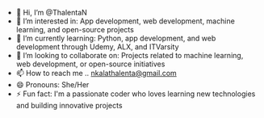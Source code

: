 - 👋 Hi, I’m @ThalentaN
- 👀 I’m interested in: App development, web development, machine learning, and open-source projects 
- 🌱 I’m currently learning: Python, app development, and web development through Udemy, ALX, and ITVarsity 
- 💞️ I’m looking to collaborate on: Projects related to machine learning, web development, or open-source initiatives 
- 📫 How to reach me .. nkalathalenta@gmail.com 
- 😄 Pronouns: She/Her
- ⚡ Fun fact: I'm a passionate coder who loves learning new technologies and building innovative projects 

<!---
ThalentaN/ThalentaN is a ✨ special ✨ repository because its `README.md` (this file) appears on your GitHub profile.
You can click the Preview link to take a look at your changes.
--->
